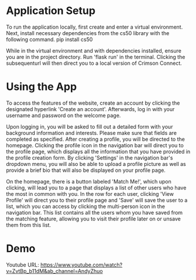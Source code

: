 # Application Setup
To run the application locally, first create and enter a virtual environment. 
Next, install necessary dependencies from the cs50 library with the following command.
    pip install cs50

While in the virtual environment and with dependencies installed, ensure you are in the project directory.
Run 'flask run' in the terminal. Clicking the subsequenturl will then direct you to a local version of Crimson Connect. 

# Using the App
To access the features of the website, create an account by clicking the designated hyperlink 'Create an account'. Afterwards, log in with your username and password on the welcome page.

Upon logging in, you will be asked to fill out a detailed form with your background information and interests. Please make sure that fields are completed as specified. After creating a profile, you will be directed to the homepage. Clicking the profile icon in the navigation bar will direct you to the profile page, which displays all the information that you have provided in the profile creation form. By clicking 'Settings' in the navigation bar's dropdown menu, you will also be able to upload a profile picture as well as provide a brief bio that will also be displayed on your profile page.

On the homepage, there is a button labeled 'Match Me!', which upon clicking, will lead you to a page that displays a list of other users who have the most in common with you. In the row for each user, clicking 'View Profile' will direct you to their profile page and 'Save' will save the user to a list, which you can access by clicking the multi-person icon in the navigation bar. This list contains all the users whom you have saved from the matching feature, allowing you to visit their profile later on or unsave them from this list.

# Demo
Youtube URL:
https://www.youtube.com/watch?v=ZvtBp_b11dM&ab_channel=AndyZhuo

